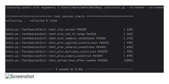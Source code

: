 ![Screenshot](https://github.com/Mishanya666/Datsko_tppl/blob/main/HashMap/2024-12-13_19-46-12.png)
![Screenshot]()
